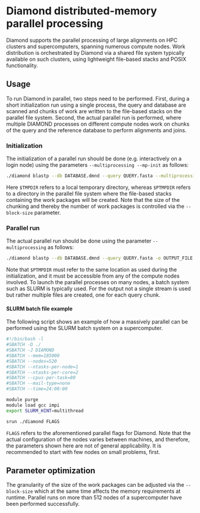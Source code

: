 # Diamond distributed-memory parallel processing

Diamond supports the parallel processing of large alignments on HPC clusters
and supercomputers, spanning numerous compute nodes. Work distribution is
orchestrated by Diamond via a shared file system typically available on such
clusters, using lightweight file-based stacks and POSIX functionality.

## Usage

To run Diamond in parallel, two steps need to be performed. First, during a
short initialization run using a single process, the query and database are
scanned and chunks of work are written to the file-based stacks on the
parallel file system. Second, the actual parallel run is performed, where
multiple DIAMOND processes on different compute nodes work on chunks of the
query and the reference database to perform alignments and joins.

### Initialization

The initialization of a parallel run should be done (e.g. interactively on a
login node) using the parameters `--multiprocessing --mp-init` as follows:

```bash
./diamond blastp --db DATABASE.dmnd --query QUERY.fasta --multiprocessing --mp-init --tmpdir $TMPDIR --parallel-tmpdir $PTMPDIR
```

Here `$TMPDIR` refers to a local temporary directory, whereas `$PTMPDIR`
refers to a directory in the parallel file system where the file-based stacks
containing the work packages will be created. Note that the size of the
chunking and thereby the number of work packages is controlled via the
`--block-size` parameter.

### Parallel run

The actual parallel run should be done using the parameter `--multiprocessing` as follows:

```bash
./diamond blastp --db DATABASE.dmnd --query QUERY.fasta -o OUTPUT_FILE --multiprocessing --tmpdir $TMPDIR --parallel-tmpdir $PTMPDIR
```

Note that `$PTMPDIR` must refer to the same location as used during the
initialization, and it must be accessible from any of the compute nodes
involved. To launch the parallel processes on many nodes, a batch system such
as SLURM is typically used. For the output not a single stream is used but
rather multiple files are created, one for each query chunk.

#### SLURM batch file example

The following script shows an example of how a massively parallel can be
performed using the SLURM batch system on a supercomputer.

```bash
#!/bin/bash -l
#SBATCH -D ./
#SBATCH -J DIAMOND
#SBATCH --mem=185000
#SBATCH --nodes=520
#SBATCH --ntasks-per-node=1
#SBATCH --ntasks-per-core=2
#SBATCH --cpus-per-task=80
#SBATCH --mail-type=none
#SBATCH --time=24:00:00

module purge
module load gcc impi
export SLURM_HINT=multithread

srun ./diamond FLAGS
```

`FLAGS` refers to the aforementioned parallel flags for Diamond. Note that
the actual configuration of the nodes varies between machines, and therefore,
the parameters shown here are not of general applicability. It is recommended
to start with few nodes on small problems, first.

## Parameter optimization

The granularity of the size of the work packages can be adjusted via the
`--block-size` which at the same time affects the memory requirements at
runtime. Parallel runs on more than 512 nodes of a supercomputer have been
performed successfully.

